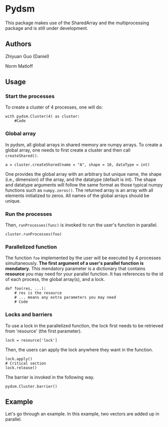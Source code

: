 # Pydsm

This package makes use of the SharedArray and the multiprocessing package 
and is still under development.

## Authors

Zhiyuan Guo (Daniel)

Norm Matloff


## Usage


### Start the processes

To create a cluster of 4 processes, one will do:

```
with pydsm.Cluster(4) as cluster:
    #Code
```

### Global array

In pydsm, all global arrays in shared memory are numpy arrays. 
To create a global array, one needs to first create a cluster and then call 
`createShared()`.

```
a = cluster.createShared(name = "A", shape = 10, dataType = int)
```

One provides the global array with an arbitrary but unique name, 
the shape (i.e., dimension) of the array, and the datatype (default is int).
The shape and datatype arguments will follow the same format as those typical 
numpy functions such as `numpy.zeros()`. The returned array is an array with
all elements initialized to zeros. All names of the global arrays should be 
unique.

### Run the processes
Then, `runProcesses(func)` is invoked 
to run the user's function in parallel.

```
cluster.runProcesses(foo)
```


### Parallelized function

The function `foo` implemented by the user will be executed 
by 4 processes simultaneously. 
**The first argument of a user's parallel function is mendatory.**
This mendatory parameter is a dictionary that contains **resource**
you may need for your parallel function.
It has references to the id of each process, the global array(s), and a lock.


```
def foo(res, ...):
	# res is the resource
	# ... means any extra parameters you may need
	# Code
```



### Locks and barriers

To use a lock in the parallelized function,
the lock first needs to be retrieved from
'resource' (the first parameter).

```
lock = resource['lock']
```

Then, the users can apply the lock anywhere
they want in the function.

```
lock.apply()
# Critical section
lock.release()
```

The barrier is invoked in the following way.

```
pydsm.Cluster.barrier()
```

## Example
Let's go through an example. 
In this example, two vectors are added up in parallel.

